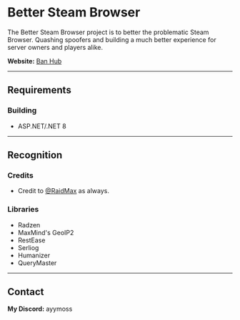 # Better Steam Browser
The Better Steam Browser project is to better the problematic Steam Browser. Quashing spoofers and building a much better experience for server owners and players alike.

**Website:** [Ban Hub](https://BetterSteamBrowser.app/)

***
## Requirements
### Building
* ASP.NET/.NET 8

***
## Recognition
### Credits
* Credit to [@RaidMax](https://github.com/RaidMax) as always.
### Libraries
* Radzen
* MaxMind's GeoIP2
* RestEase
* Serliog
* Humanizer
* QueryMaster

***
## Contact
**My Discord:** ayymoss
